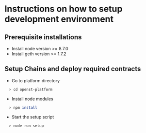 # Instructions on how to setup development environment

## Prerequisite installations 

* Install node version >= 8.7.0
* Install geth version >= 1.7.2

## Setup Chains and deploy required contracts

* Go to platform directory
```bash
  > cd openst-platform 
```

* Install node modules
```bash
  > npm install
```

* Start the setup script
```bash
  > node run setup
```